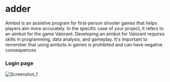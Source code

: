 # adder
Aimbot is an assistive program for first-person shooter games that helps players aim more accurately. In the specific case of your project, it refers to an aimbot for the game Valorant. Developing an aimbot for Valorant requires skills in programming, data analysis, and gameplay. It's important to remember that using aimbots in games is prohibited and can have negative consequences

### Login page
![Screenshot_1](https://github.com/gabrielprofissional/adder/assets/101426136/9d523e7b-ac1b-4856-b8aa-97907def03e6)

